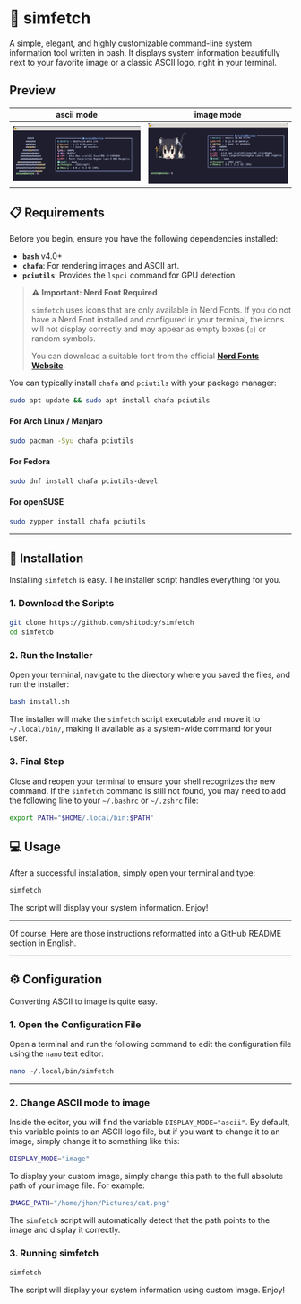 # 🐧 simfetch

A simple, elegant, and highly customizable command-line system information tool written in bash. It displays system information beautifully next to your favorite image or a classic ASCII logo, right in your terminal.

## Preview

| ascii mode                              | image mode                      |
| -------------------------------------------------------------- | ---------------------------------------------------------------- |
|![image-1](https://github.com/shitodcy/simfetch/blob/main/image/simfetch-ascii.png)|![image-2](https://github.com/shitodcy/simfetch/blob/main/image/simfetch-image.png)|

## 📋 Requirements

Before you begin, ensure you have the following dependencies installed:

-   **`bash`** v4.0+
-   **`chafa`**: For rendering images and ASCII art.
-   **`pciutils`**: Provides the `lspci` command for GPU detection.

> **⚠️ Important: Nerd Font Required**
>
> `simfetch` uses icons that are only available in Nerd Fonts. If you do not have a Nerd Font installed and configured in your terminal, the icons will not display correctly and may appear as empty boxes (`▯`) or random symbols.
>
> You can download a suitable font from the official **[Nerd Fonts Website](https://www.nerdfonts.com/font-downloads)**.

You can typically install `chafa` and `pciutils` with your package manager:

```bash
sudo apt update && sudo apt install chafa pciutils
```

#### For Arch Linux / Manjaro

```bash
sudo pacman -Syu chafa pciutils
```

#### For Fedora

```bash
sudo dnf install chafa pciutils-devel
```

#### For openSUSE

```bash
sudo zypper install chafa pciutils
```

-----

## 🚀 Installation

Installing `simfetch` is easy. The installer script handles everything for you.

### 1\. Download the Scripts
```bash
git clone https://github.com/shitodcy/simfetch
cd simfetcb
```

### 2\. Run the Installer

Open your terminal, navigate to the directory where you saved the files, and run the installer:

```bash
bash install.sh
```

The installer will make the `simfetch` script executable and move it to `~/.local/bin/`, making it available as a system-wide command for your user.

### 3\. Final Step

Close and reopen your terminal to ensure your shell recognizes the new command. If the `simfetch` command is still not found, you may need to add the following line to your `~/.bashrc` or `~/.zshrc` file:

```bash
export PATH="$HOME/.local/bin:$PATH"
```

## 💻 Usage

After a successful installation, simply open your terminal and type:

```bash
simfetch
```

The script will display your system information. Enjoy\!


-----

Of course. Here are those instructions reformatted into a GitHub README section in English.

-----

## ⚙️ Configuration

Converting ASCII to image is quite easy.

### 1. Open the Configuration File

Open a terminal and run the following command to edit the configuration file using the `nano` text editor:

```bash
nano ~/.local/bin/simfetch
```

-----

### 2. Change ASCII mode to image

Inside the editor, you will find the variable `DISPLAY_MODE="ascii"`. By default, this variable points to an ASCII logo file, but if you want to change it to an image, simply change it to something like this:

```bash
DISPLAY_MODE="image"
```

To display your custom image, simply change this path to the full absolute path of your image file. For example:

```bash
IMAGE_PATH="/home/jhon/Pictures/cat.png"
```

The `simfetch` script will automatically detect that the path points to the image and display it correctly.


### 3. Running simfetch

```bash
simfetch
```

The script will display your system information using custom image. Enjoy\!

